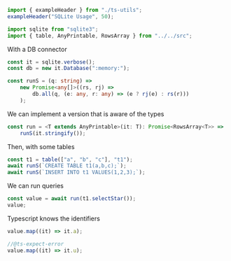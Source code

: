 ```ts eval --out=md --hide
import { exampleHeader } from "./ts-utils";
exampleHeader("SQLite Usage", 50);
```

```ts eval
import sqlite from "sqlite3";
import { table, AnyPrintable, RowsArray } from "../../src";
```

With a DB connector

```ts eval
const it = sqlite.verbose();
const db = new it.Database(":memory:");

const runS = (q: string) =>
    new Promise<any[]>((rs, rj) =>
        db.all(q, (e: any, r: any) => (e ? rj(e) : rs(r)))
    );
```

We can implement a version that is aware of the types

```ts eval
const run = <T extends AnyPrintable>(it: T): Promise<RowsArray<T>> =>
    runS(it.stringify());
```

Then, with some tables

```ts eval --out=hide
const t1 = table(["a", "b", "c"], "t1");
await runS(`CREATE TABLE t1(a,b,c);`);
await runS(`INSERT INTO t1 VALUES(1,2,3);`);
```

We can run queries

```ts eval
const value = await run(t1.selectStar());
value;
```

Typescript knows the identifiers

```ts eval --out=hide
value.map((it) => it.a);
```

```ts eval --out=hide
//@ts-expect-error
value.map((it) => it.u);
```
